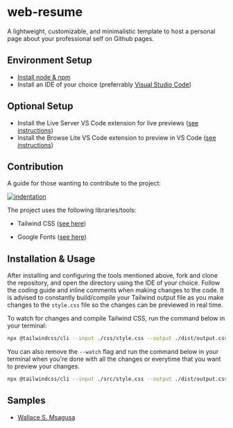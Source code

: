 # web-resume
A lightweight, customizable, and minimalistic template to host a personal page about your professional self on Github pages.


## Environment Setup
- [Install node & npm](https://nodejs.org/en/download)
- Install an IDE of your choice (preferrably [Visual Studio Code](https://code.visualstudio.com/download))

## Optional Setup
- Install the Live Server VS Code extension for live previews ([see instructions](https://marketplace.visualstudio.com/items?itemName=ritwickdey.LiveServer))
- Install the Browse Lite VS Code extension to preview in VS Code ([see instructions](https://marketplace.visualstudio.com/items?itemName=antfu.browse-lite))


## Contribution
A guide for those wanting to contribute to the project:

[![indentation](https://img.shields.io/badge/indentation-tabs-brightgreen)](https://www.codementor.io/@aviaryan/tabs-v-s-spaces-an-analysis-on-why-tabs-are-better-96xr0bg32)


The project uses the following libraries/tools:
- Tailwind CSS ([see here](https://tailwindcss.com))

- Google Fonts ([see here](https://fonts.google.com))

## Installation & Usage
After installing and configuring the tools mentioned above, fork and clone the repository, and open the directory using the IDE of your choice. Follow the coding guide and inline comments when making changes to the code. It is advised to constantly build/compile your Tailwind output file as you make changes to the `style.css` file so the changes can be previewed in real time.  
  
To watch for changes and compile Tailwind CSS, run the command below in your terminal:
``` bash
npx @tailwindcss/cli --input ./css/style.css --output ./dist/output.css --watch
```

You can also remove the `--watch` flag and run the command below in your terminal when you're done with all the changes or everytime that you want to preview your changes.
``` bash
npx @tailwindcss/cli --input ./src/style.css --output ./dist/output.css
```

## Samples
- [Wallace S. Msagusa](https://wallace-stev.github.io)
